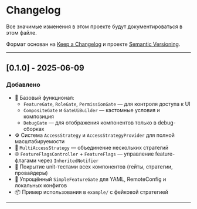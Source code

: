 # Changelog

Все значимые изменения в этом проекте будут документироваться в этом файле.

Формат основан на [Keep a Changelog](https://keepachangelog.com/ru/1.0.0/)
и проекте [Semantic Versioning](https://semver.org/lang/ru/).

---

## [0.1.0] - 2025-06-09

### Добавлено

- 🎯 Базовый функционал:
  - `FeatureGate`, `RoleGate`, `PermissionGate` — для контроля доступа к UI
  - `CompositeGate` и `GateUiBuilder` — кастомные условия и композиция
  - `DebugGate` — для отображения компонентов только в debug-сборках
- ⚙️ Система `AccessStrategy` и `AccessStrategyProvider` для полной масштабируемости
- 🔌 `MultiAccessStrategy` — объединение нескольких стратегий
- 🌐 `FeatureFlagsController` + `FeatureFlags` — управление feature-флагами через `InheritedNotifier`
- 🧪 Покрытие unit-тестами всех компонентов (гейты, стратегии, провайдеры)
- 🔨 Упрощённый `SimpleFeatureGate` для YAML, RemoteConfig и локальных конфигов
- 📦 Пример использования в `example/` с фейковой стратегией

---